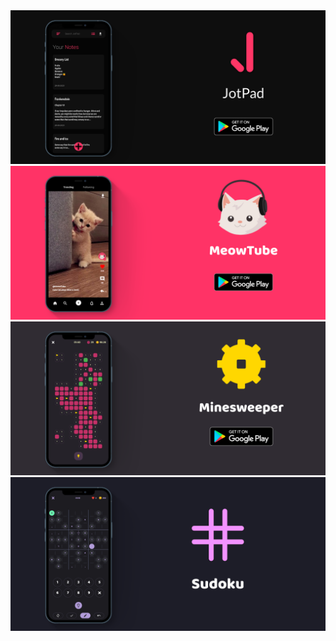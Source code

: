<div align="center">
  <a href="https://play.google.com/store/apps/details?id=com.arjanaswal.jotpad"><img src="https://github.com/ArjanAswal/ArjanAswal/blob/main/images/jotpad.png" alt="JotPad" /></a>
  <a href="https://play.google.com/store/apps/details?id=com.meowtube"><img src="https://github.com/ArjanAswal/ArjanAswal/blob/main/images/meowtube.png" alt="MeowTube" /></a>
  <a href="https://play.google.com/store/apps/details?id=com.arjanaswal.minesweeper"><img src="https://github.com/ArjanAswal/ArjanAswal/blob/main/images/minesweeper.png" alt="Minesweeper" /></a>
  <a href="https://play.google.com/store/apps/details?id=com.arjanaswal.sudoku"><img src="https://github.com/ArjanAswal/ArjanAswal/blob/main/images/sudoku.png" alt="Sudoku" /></a>
</div>
